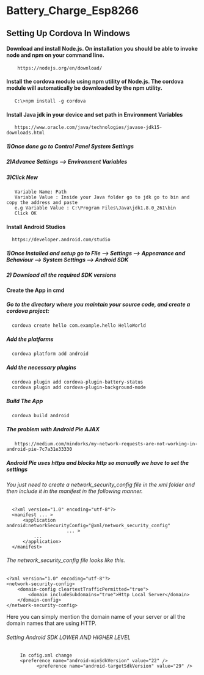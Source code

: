# Battery_Charge_Esp8266
 
 ## Setting Up Cordova In Windows
 
 #### Download and install Node.js. On installation you should be able to invoke node and npm on your command line.
        https://nodejs.org/en/download/
        
 #### Install the cordova module using npm utility of Node.js. The cordova module will automatically be downloaded by the npm utility.
       C:\>npm install -g cordova
       
 #### Install Java jdk in your device and set path in Environment Variables
       https://www.oracle.com/java/technologies/javase-jdk15-downloads.html
   ##### 1)Once done go to Control Panel System Settings
   ##### 2)Advance Settings --> Environment Variables
   ##### 3)Click New 
       Variable Name: Path
       Variable Value : Inside your Java folder go to jdk go to bin and copy the address and paste 
       e.g Variable Value : C:\Program Files\Java\jdk1.8.0_261\bin
       Click OK
       
#### Install Android Studios
      https://developer.android.com/studio
   ##### 1)Once Installed and setup go to File --> Settings --> Appearance and Behaviour --> System Settings --> Android SDK
   ##### 2) Download all the required SDK versions
    
#### Create the App in cmd
##### Go to the directory where you maintain your source code, and create a cordova project:
      cordova create hello com.example.hello HelloWorld
##### Add the platforms
      cordova platform add android
##### Add the necessary plugins
      cordova plugin add cordova-plugin-battery-status
      cordova plugin add cordova-plugin-background-mode
##### Build The App
      cordova build android
##### The problem with Android Pie AJAX
       https://medium.com/mindorks/my-network-requests-are-not-working-in-android-pie-7c7a31e33330
   ##### Android Pie uses https and blocks http so manually we have to set the settings
   ###### You just need to create a network_security_config file in the xml folder and then include it in the manifest in the following manner.
      <?xml version="1.0" encoding="utf-8"?>
      <manifest ... >
          <application android:networkSecurityConfig="@xml/network_security_config"
                          ... >
              ...
          </application>
      </manifest>
   ###### The network_security_config file looks like this.
    <?xml version="1.0" encoding="utf-8"?>
    <network-security-config>
        <domain-config cleartextTrafficPermitted="true">
            <domain includeSubdomains="true">Http Local Server</domain>
        </domain-config>
    </network-security-config>
  Here you can simply mention the domain name of your server or all the domain names that are using HTTP.
  ###### Setting Android SDK LOWER AND HIGHER LEVEL
         In cofig.xml change 
         <preference name="android-minSdkVersion" value="22" />
		       <preference name="android-targetSdkVersion" value="29" />
  
  
   

      
      
